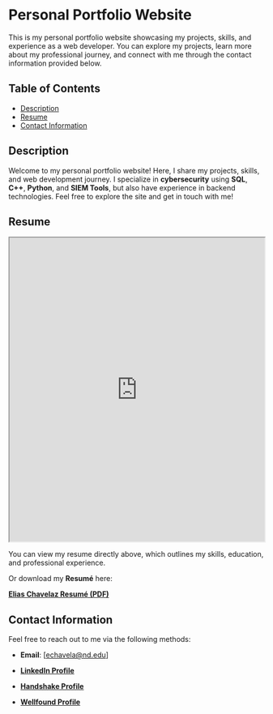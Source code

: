 # Personal Portfolio Website

This is my personal portfolio website showcasing my projects, skills, and experience as a web developer. You can explore my projects, learn more about my professional journey, and connect with me through the contact information provided below.

## Table of Contents
- [Description](#description)
- [Resume](#resume)
- [Contact Information](#contact-information)

## Description

Welcome to my personal portfolio website! Here, I share my projects, skills, and web development journey. I specialize in **cybersecurity** using **SQL**, **C++**, **Python**, and **SIEM Tools**, but also have experience in backend technologies. Feel free to explore the site and get in touch with me!

## Resume

<iframe src="https://docs.google.com/gview?url=https://raw.githubusercontent.com/EliasChv/EliasChv.github.io/main/Elias%20Chavelaz%20Engineering%20Resum%C3%A9.pdf&embedded=true" width="100%" height="600px"></iframe>

You can view my resume directly above, which outlines my skills, education, and professional experience.

Or download my **Resumé** here:

[**Elias Chavelaz Resumé (PDF)**](https://raw.githubusercontent.com/EliasChv/EliasChv.github.io/main/Elias%20Chavelaz%20Engineering%20Resum%C3%A9.pdf)


## Contact Information

Feel free to reach out to me via the following methods:

- **Email**: [echavela@nd.edu]

- [**LinkedIn Profile**](https://www.linkedin.com/in/elias-chavelaz/)

- [**Handshake Profile**](https://app.joinhandshake.com/profiles/tuuv6n)

- [**Wellfound Profile**](https://wellfound.com/u/elias-chavelaz)


